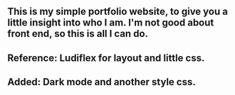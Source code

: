 
## This is my simple portfolio website, to give you a little insight into who I am. I'm not good about front end, so this is all I can do.
## Reference: Ludiflex for layout and little css.
## Added: Dark mode and another style css.   

